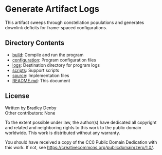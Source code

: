 # Generate Artifact Logs

This artifact sweeps through constellation populations and generates downlink
deficits for frame-spaced configurations.

## Directory Contents

* [build](build/README.md): Compile and run the program
* [configuration](configuration/README.md): Program configuration files
* [logs](logs/README.md): Destination directory for program logs
* [scripts](scripts/README.md): Support scripts
* [source](source/frame-spaced.cpp): Implementation files
* [README.md](README.md): This document

## License

Written by Bradley Denby  
Other contributors: None

To the extent possible under law, the author(s) have dedicated all copyright and
related and neighboring rights to this work to the public domain worldwide. This
work is distributed without any warranty.

You should have received a copy of the CC0 Public Domain Dedication with this
work. If not, see <https://creativecommons.org/publicdomain/zero/1.0/>.

